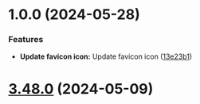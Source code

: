 # 1.0.0 (2024-05-28)


### Features

* **Update favicon icon:** Update favicon icon ([13e23b1](https://github.com/aguwf/storiesofus/commit/13e23b1ecfb1a0e369017bf5ff2dd37a99d9a1fb))

# [3.48.0](https://github.com/ixartz/Next-js-Boilerplate/compare/v3.47.0...v3.48.0) (2024-05-09)
